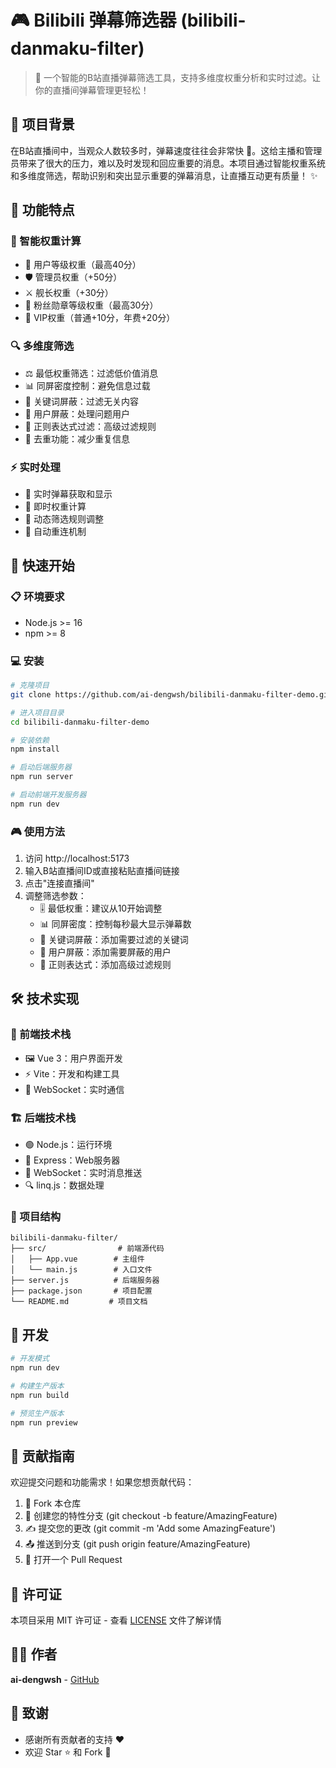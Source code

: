# 🎮 Bilibili 弹幕筛选器 (bilibili-danmaku-filter)

> 🌟 一个智能的B站直播弹幕筛选工具，支持多维度权重分析和实时过滤。让你的直播间弹幕管理更轻松！

## 🎯 项目背景

在B站直播间中，当观众人数较多时，弹幕速度往往会非常快 💨。这给主播和管理员带来了很大的压力，难以及时发现和回应重要的消息。本项目通过智能权重系统和多维度筛选，帮助识别和突出显示重要的弹幕消息，让直播互动更有质量！ ✨

## 🚀 功能特点

### 🎯 智能权重计算
- 👑 用户等级权重（最高40分）
- 🛡️ 管理员权重（+50分）
- ⚔️ 舰长权重（+30分）
- 🏅 粉丝勋章等级权重（最高30分）
- 💎 VIP权重（普通+10分，年费+20分）

### 🔍 多维度筛选
- ⚖️ 最低权重筛选：过滤低价值消息
- 📊 同屏密度控制：避免信息过载
- 🚫 关键词屏蔽：过滤无关内容
- 🎯 用户屏蔽：处理问题用户
- 📝 正则表达式过滤：高级过滤规则
- 🔄 去重功能：减少重复信息

### ⚡ 实时处理
- 📡 实时弹幕获取和显示
- 🧮 即时权重计算
- 🔧 动态筛选规则调整
- 🔌 自动重连机制

## 🚀 快速开始

### 📋 环境要求
- Node.js >= 16
- npm >= 8

### 💻 安装

```bash
# 克隆项目
git clone https://github.com/ai-dengwsh/bilibili-danmaku-filter-demo.git

# 进入项目目录
cd bilibili-danmaku-filter-demo

# 安装依赖
npm install

# 启动后端服务器
npm run server

# 启动前端开发服务器
npm run dev
```

### 🎮 使用方法

1. 访问 http://localhost:5173
2. 输入B站直播间ID或直接粘贴直播间链接
3. 点击"连接直播间"
4. 调整筛选参数：
   - 🎚️ 最低权重：建议从10开始调整
   - 📊 同屏密度：控制每秒最大显示弹幕数
   - 🚫 关键词屏蔽：添加需要过滤的关键词
   - 👤 用户屏蔽：添加需要屏蔽的用户
   - 📝 正则表达式：添加高级过滤规则

## 🛠️ 技术实现

### 🎨 前端技术栈
- 🖼️ Vue 3：用户界面开发
- ⚡ Vite：开发和构建工具
- 🔌 WebSocket：实时通信

### 🏗️ 后端技术栈
- 🟢 Node.js：运行环境
- 🚂 Express：Web服务器
- 🔌 WebSocket：实时消息推送
- 🔍 linq.js：数据处理

### 📁 项目结构
```
bilibili-danmaku-filter/
├── src/                # 前端源代码
│   ├── App.vue        # 主组件
│   └── main.js        # 入口文件
├── server.js          # 后端服务器
├── package.json       # 项目配置
└── README.md         # 项目文档
```

## 🤝 开发

```bash
# 开发模式
npm run dev

# 构建生产版本
npm run build

# 预览生产版本
npm run preview
```

## 🎉 贡献指南

欢迎提交问题和功能需求！如果您想贡献代码：

1. 🍴 Fork 本仓库
2. 🌿 创建您的特性分支 (git checkout -b feature/AmazingFeature)
3. ✍️ 提交您的更改 (git commit -m 'Add some AmazingFeature')
4. 📤 推送到分支 (git push origin feature/AmazingFeature)
5. 🎁 打开一个 Pull Request

## 📄 许可证

本项目采用 MIT 许可证 - 查看 [LICENSE](LICENSE) 文件了解详情

## 👨‍💻 作者

**ai-dengwsh** - [GitHub](https://github.com/ai-dengwsh)

## 🙏 致谢

- 感谢所有贡献者的支持 ❤️
- 欢迎 Star ⭐ 和 Fork 🍴
